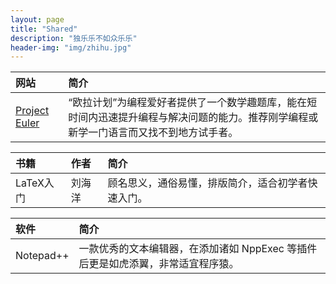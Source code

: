 ```yaml
---
layout: page
title: "Shared"
description: "独乐乐不如众乐乐"
header-img: "img/zhihu.jpg"
---
```



网站|简介
:--|:--
[Project Euler](https://projecteuler.net/archives)|“欧拉计划”为编程爱好者提供了一个数学趣题库，能在短时间内迅速提升编程与解决问题的能力。推荐刚学编程或新学一门语言而又找不到地方试手者。

书籍|作者|简介
:--|:--|:--
LaTeX入门|刘海洋|顾名思义，通俗易懂，排版简介，适合初学者快速入门。

软件|简介
:--|:--
Notepad++|一款优秀的文本编辑器，在添加诸如 NppExec 等插件后更是如虎添翼，非常适宜程序猿。







